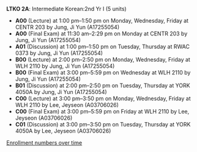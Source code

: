**LTKO 2A**: Intermediate Korean:2nd Yr I (5 units)

- **A00** (Lecture) at 1:00 pm–1:50 pm on Monday, Wednesday, Friday at CENTR 203 by Jung, Ji Yun (A17255054)
- **A00** (Final Exam) at 11:30 am–2:29 pm on Monday at CENTR 203 by Jung, Ji Yun (A17255054)
- **A01** (Discussion) at 1:00 pm–1:50 pm on Tuesday, Thursday at RWAC 0373 by Jung, Ji Yun (A17255054)
- **B00** (Lecture) at 2:00 pm–2:50 pm on Monday, Wednesday, Friday at WLH 2110 by Jung, Ji Yun (A17255054)
- **B00** (Final Exam) at 3:00 pm–5:59 pm on Wednesday at WLH 2110 by Jung, Ji Yun (A17255054)
- **B01** (Discussion) at 2:00 pm–2:50 pm on Tuesday, Thursday at YORK 4050A by Jung, Ji Yun (A17255054)
- **C00** (Lecture) at 3:00 pm–3:50 pm on Monday, Wednesday, Friday at WLH 2110 by Lee, Jeyseon (A03706026)
- **C00** (Final Exam) at 3:00 pm–5:59 pm on Friday at WLH 2110 by Lee, Jeyseon (A03706026)
- **C01** (Discussion) at 3:00 pm–3:50 pm on Tuesday, Thursday at YORK 4050A by Lee, Jeyseon (A03706026)

[Enrollment numbers over time](./LTKO2A.tsv)
